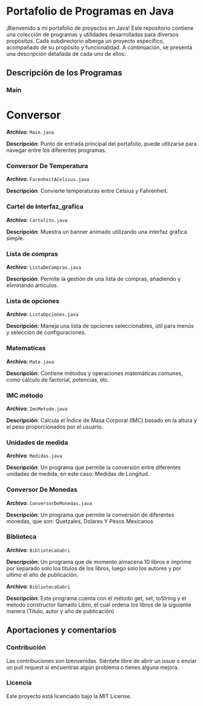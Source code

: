 # Portafolio de Programas en Java

¡Bienvenido a mi portafolio de proyectos en Java! Este repositorio contiene una colección de programas y utilidades desarrolladas para diversos propósitos. Cada subdirectorio alberga un proyecto específico, acompañado de su propósito y funcionalidad. A continuación, se presenta una descripción detallada de cada uno de ellos:

## Descripción de los Programas 


### Main
# Conversor
**Archivo**: `Main.java`

**Descripción**: Punto de entrada principal del portafolio, puede utilizarse para navegar entre los diferentes programas.

### Conversor De Temperatura
**Archivo**: `FarenheitACelsius.java`

**Descripción**: Convierte temperaturas entre Celsius y Fahrenheit.



### Cartel de Interfaz_grafica
**Archivo**: `Cartelito.java`

**Descripción**: Muestra un banner animado utilizando una interfaz gráfica simple.


### Lista de compras
**Archivo**: `ListaDeCompras.java`

**Descripción**: Permite la gestión de una lista de compras, añadiendo y eliminando artículos.



### Lista de opciones
**Archivo**: `ListaOpciones.java`

**Descripción**: Maneja una lista de opciones seleccionables, útil para menús y selección de configuraciones.

### Matematicas
**Archivo**: `Mate.java`

**Descripción**: Contiene métodos y operaciones matemáticas comunes, como cálculo de factorial, potencias, etc.


### IMC método
**Archivo**: `ImcMetodo.java`

**Descripción**: Calcula el Índice de Masa Corporal (IMC) basado en la altura y el peso proporcionados por el usuario.


### Unidades de medida
**Archivo**: `Medidas.java`

**Descripción**: Un programa que permite la conversión entre diferentes unidades de medida, en este caso: Medidas de Longitud.

### Conversor De Monedas
**Archivo**: `ConversorDeMonedas.java`

**Descripción**: Un programa que permite la conversión de diferentes monedas, que son: Quetzales, Dolares Y Pesos Mexicanos

### Biblioteca
**Archivo**: `BibliotecaGabri`

**Descripción**: Un programa que de momento almacena 10 libros e imprime por separado solo los titulos de los libros, luego solo los autores y por ultimo el año de publicación.

**Archivo**: `BibliotecaGabri`

**Descripción**: Este programa cuenta con el método get, set, toString y el metodo constructor llamado Libro, el cual ordena los libros de la siguiente manera (Título, autor y año de publicación)


## Aportaciones y comentarios
### Contribución
Las contribuciones son bienvenidas. Siéntete libre de abrir un issue o enviar un pull request si encuentras algún problema o tienes alguna mejora.

### Licencia
Este proyecto está licenciado bajo la MIT License.